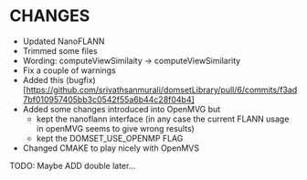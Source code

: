 # CHANGES
- Updated NanoFLANN
- Trimmed some files
- Wording: computeViewSimilaity -> computeViewSimilarity
- Fix a couple of warnings
- Added this (bugfix)[https://github.com/srivathsanmurali/domsetLibrary/pull/6/commits/f3ad7bf010957405bb3c0542f55a6b44c28f04b4]
- Added some changes introduced into OpenMVG but
    - kept the nanoflann interface
    (in any case the current FLANN usage in openMVG seems to give wrong results) 
    - kept the DOMSET_USE_OPENMP FLAG 
- Changed CMAKE to play nicely with OpenMVS

TODO: Maybe ADD double later...